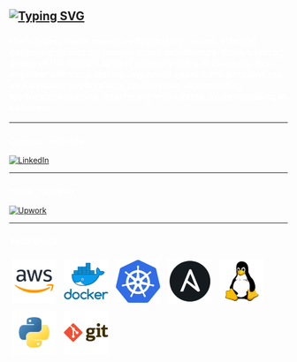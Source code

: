 <a href="https://git.io/typing-svg"><img src="https://readme-typing-svg.herokuapp.com?font=Fira+Code&weight=900&size=32&pause=1000&color=%23777&repeat=false&random=false&width=435&lines=Hi%2C+I'm+Jackson." alt="Typing SVG" /></a>
---

<h3 style="color: white;">I help teams make money by facilitating secure, efficient deployments and optimizing cloud architecture. From working at one of the world's largest advisory firms to being the first engineer hired at a startup, my broad expeirence positions me as a dynamic professional comfortable implementing techncical solutions, interfacing with clients, and everything in between.</h3>

---

<h3 style="color: white;">Connect with Me</h3>

<div style="display: inline-block; text-decoration: none;">
  <a href="https://www.linkedin.com/in/cjacksonbryant">
    <img src="https://img.shields.io/badge/linkedin-%230A66C2?style=for-the-badge&logo=LinkedIn&logoColor=white" alt="LinkedIn">
  </a>
</div>

---

<h3 style="color: white;">Work Together</h3>

<div style="display: inline-block; text-decoration: none;">
  <a href="https://www.upwork.com/freelancers/~01681ecf2a8ffe6d9f">
    <img src="https://img.shields.io/badge/UpWork-6FDA44?style=for-the-badge&logo=Upwork&logoColor=white" alt="Upwork">
  </a>
</div>

---

<h3 style="color: white;">Tech Stack</h3>

<div align="left">
  <img alt="AWS" width="80px" src="https://raw.githubusercontent.com/github/explore/fbceb94436312b6dacde68d122a5b9c7d11f9524/topics/aws/aws.png" style="padding: 5px;">
  <img alt="Docker" width="80px" src="https://raw.githubusercontent.com/github/explore/fbceb94436312b6dacde68d122a5b9c7d11f9524/topics/docker/docker.png" style="padding: 5px;">
  <img alt="Kubernetes" width="80px" src="https://raw.githubusercontent.com/github/explore/fbceb94436312b6dacde68d122a5b9c7d11f9524/topics/kubernetes/kubernetes.png" style="padding: 5px;">
  <img alt="Ansible" width="80px" src="https://raw.githubusercontent.com/github/explore/fbceb94436312b6dacde68d122a5b9c7d11f9524/topics/ansible/ansible.png" style="padding: 5px;">
  <img alt="Linux" width="80px" src="https://raw.githubusercontent.com/github/explore/fbceb94436312b6dacde68d122a5b9c7d11f9524/topics/linux/linux.png" style="padding: 5px;">
  <img alt="Python" width="80px" src="https://raw.githubusercontent.com/github/explore/80688e429a7d4ef2fca1e82350fe8e3517d3494d/topics/python/python.png" style="padding: 5px;">
  <img alt="Git" width="80px" src="https://raw.githubusercontent.com/github/explore/fbceb94436312b6dacde68d122a5b9c7d11f9524/topics/git/git.png" style="padding: 5px;">
</div>
